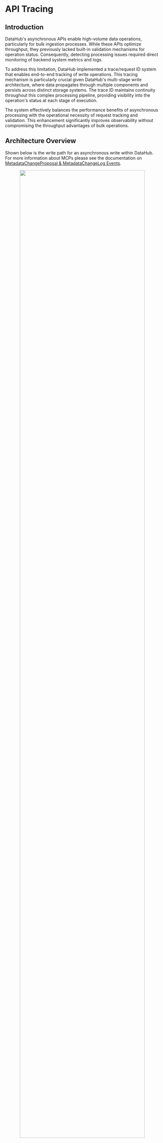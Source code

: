 # API Tracing

## Introduction

DataHub's asynchronous APIs enable high-volume data operations, particularly for bulk ingestion processes. While these
APIs optimize throughput, they previously lacked built-in validation mechanisms for operation status. Consequently,
detecting processing issues required direct monitoring of backend system metrics and logs.

To address this limitation, DataHub implemented a trace/request ID system that enables end-to-end tracking of write
operations. This tracing mechanism is particularly crucial given DataHub's multi-stage write architecture, where data
propagates through multiple components and persists across distinct storage systems. The trace ID maintains continuity
throughout this complex processing pipeline, providing visibility into the operation's status at each stage of execution.

The system effectively balances the performance benefits of asynchronous processing with the operational necessity of
request tracking and validation. This enhancement significantly improves observability without compromising the
throughput advantages of bulk operations.

## Architecture Overview

Shown below is the write path for an asynchronous write within DataHub. For more information about MCPs please see
the documentation on [MetadataChangeProposal & MetadataChangeLog Events](/docs/advanced/mcp-mcl.md).

<p align="center">
  <img width="90%"  src="https://raw.githubusercontent.com/datahub-project/static-assets/main/imgs/advanced/mcp-mcl/async-ingestion.svg"/>
</p>

A successful write operation requires data persistence in at least one storage system, though typically both primary and
search storage systems must be updated. The storage architecture consists of two main components:

- Primary Storage: Comprises MySQL, Postgres, or Cassandra, serving as the persistent store for all non-Timeseries aspects.
- Search Storage: Utilizes either Elasticsearch or OpenSearch systems.

In most operational scenarios, write operations must successfully complete across both storage layers to maintain system
consistency and ensure complete data availability.

## Trace API

Known Limitations:

- Tracing can fail in some cases where a batch of aspects introduces a conflict between a system generated aspect and one
  included within a batch. An example, `upstreamLineage` and `siblings` aspects together may conflict with a system generated
  `siblings` aspect normally generated from `upstreamLineage` in an MCL hook.

The trace API's status retrieval functionality requires three key identifiers to locate specific write operations:
the trace ID (unique to the request), the URN, and the aspect name. This combination of identifiers ensures precise
operation tracking within the system.

For batch operations involving multiple URNs and aspects, a single trace ID is assigned to monitor the entire request.
In asynchronous mode, the system maintains independent status tracking for each aspect within the batch, allowing for
granular operation monitoring.

The API returns a comprehensive status report that includes:

- Per-aspect success/failure status
- Detailed status breakdowns for each storage system
- Write states as defined in the [Write States](#Write-States) documentation
- Error information from MCP processing, when applicable, to facilitate debugging

This structured approach to status reporting enables precise monitoring of complex write operations across the system's
various components.

### Retrieving the `trace id`

DataHub's asynchronous APIs provide trace ID information through two distinct mechanisms:

- HTTP Response Header: A W3C-compliant `traceparent` header is included in all API responses
  The complete header value serves as a valid trace ID
- System Metadata: For OpenAPI v3 APIs and those returning systemMetadata, the trace ID is accessible via the
  `telemetryTraceId` property within systemMetadata

While these two trace ID formats differ structurally—with the `traceparent` adhering to W3C's Trace Context
specification—both formats are fully compatible with the Trace API for operation tracking purposes.

Header Example:

```text
traceparent: 00-00062c53a468cbd8077e7dd079846870-9199effb49910b4e-01
```

`SystemMetadata` Example:

```json
[
  {
    "urn": "urn:li:dataset:(urn:li:dataPlatform:hive,fct_users_created,PROD)",
    "status": {
      "value": {
        "removed": false
      },
      "systemMetadata": {
        "properties": {
          "telemetryLog": "false",
          "telemetryQueueSpanId": "ee9e40edcb66ce4f",
          "telemetryTraceId": "00062c53a468cbd8077e7dd079846870",
          "telemetryEnqueuedAt": "1737587612508"
        }
      }
    }
  }
]
```

### Write States

As mentioned earlier, there are multiple states for an aspect write both storage systems. These states are as follows:

| Write State             | Description                                                                                            |
| ----------------------- | ------------------------------------------------------------------------------------------------------ |
| `ERROR`                 | This state indicates an error occurred when processing the write request.                              |
| `PENDING`               | A pending state indicates that the write is queued and the consumer has not yet processed the message. |
| `ACTIVE_STATE`          | The write was successful and is the current value.                                                     |
| `HISTORIC_STATE`        | The write was successful, however it has been overwritten by a newer value.                            |
| `NO_OP`                 | The write is not applicable for a given storage system.                                                |
| `UNKNOWN`               | We are unable to determine the state of the write and no record of its failure exists either.          |
| `TRACE_NOT_IMPLEMENTED` | We have not yet implemented tracing a particular aspect type. This applies to Timeseries aspects.      |

### Using the Trace API

The Trace API is implemented as an OpenAPI endpoint and can be used both programmatically and through the Swagger UI.

Required Values:

- `traceId` - The `trace id` associated with the write request. See the previous [Retrieving the `trace id`](#retrieving-the-trace-id) section for how to find this id.
- URN/Aspect names - These are passed as a POST body and should represent at least a subset of the URN/aspects from the initial request.
  An example is shown here for a single URN and 2 aspects [`datasetInfo`, `status`].
  ```json
  {
    "urn:li:dataset:(urn:li:dataPlatform:bigquery,transactions.user_profile,PROD)": [
      "datasetInfo",
      "status"
    ]
  }
  ```
- Authorization token

Optional Parameters:

- `onlyIncludeErrors` (default: `true`) - If this parameter is set to `true`, the response will only include status information on the failed aspects.
- `detailed` (default: `false`) - If set to `true`, will include detailed information from exceptions for failed MCPs.
- `skipCache` (default: `false`) - If set to `true`, will bypass a short-lived cache of the kafka consumer group offsets.

The following shows a few examples of requests/response pairs.

- Successful Write
  - Request for URN `urn:li:dataset:(urn:li:dataPlatform:bigquery,transactions.user_profile,PROD)` and aspect `status`
    ```shell
    curl -v 'http://localhost:8080/openapi/v1/trace/write/00062c2b698bcb28e92508f8f311802d?onlyIncludeErrors=false&detailed=true&skipCache=false' \
      -H 'accept: application/json' \
      -H 'Content-Type: application/json' \
      -H 'Authorization: Bearer <TOKEN>' \
      -d '{
      "urn:li:dataset:(urn:li:dataPlatform:bigquery,transactions.user_profile,PROD)": [
        "status"
      ]
    }' | jq
    ```
  - Example response
    ```json
    {
      "urn:li:dataset:(urn:li:dataPlatform:bigquery,transactions.user_profile,PROD)": {
        "status": {
          "success": true,
          "primaryStorage": {
            "writeStatus": "ACTIVE_STATE"
          },
          "searchStorage": {
            "writeStatus": "ACTIVE_STATE"
          }
        }
      }
    }
    ```
- Error with exception details
  - Example request
    ```shell
    curl -v 'http://localhost:8080/openapi/v1/trace/write/00062c543e4550c8400e6f6864471a20?onlyIncludeErrors=true&detailed=true&skipCache=false' \
      -H 'accept: application/json' \
      -H 'Content-Type: application/json' \
      -H 'Authorization: Bearer <TOKEN>' \
      -d '{"urn:li:dataset:(urn:li:dataPlatform:bigquery,transactions.user_profile,PROD)": ["status"]}'
    ```
  - Example response
    ```json
    {
      "urn:li:dataset:(urn:li:dataPlatform:bigquery,transactions.user_profile,PROD)": {
        "status": {
          "success": false,
          "primaryStorage": {
            "writeStatus": "ERROR",
            "writeExceptions": [
              {
                "message": "Expected version -100000, actual version -1",
                "exceptionClass": "com.linkedin.metadata.aspect.plugins.validation.AspectValidationException",
                "stackTrace": [
                  "com.linkedin.metadata.aspect.plugins.validation.AspectValidationException.forPrecondition(AspectValidationException.java:33)",
                  "com.linkedin.metadata.aspect.plugins.validation.AspectValidationException.forPrecondition(AspectValidationException.java:25)",
                  "com.linkedin.metadata.aspect.validation.ConditionalWriteValidator.validateVersionPrecondition(ConditionalWriteValidator.java:152)",
                  "com.linkedin.metadata.aspect.validation.ConditionalWriteValidator.lambda$validatePreCommitAspects$2(ConditionalWriteValidator.java:100)",
                  "java.base/java.util.Optional.flatMap(Optional.java:289)",
                  "com.linkedin.metadata.aspect.validation.ConditionalWriteValidator.validatePreCommitAspects(ConditionalWriteValidator.java:98)",
                  "com.linkedin.metadata.aspect.plugins.validation.AspectPayloadValidator.validatePreCommit(AspectPayloadValidator.java:38)",
                  "com.linkedin.metadata.aspect.batch.AspectsBatch.lambda$validatePreCommit$4(AspectsBatch.java:129)",
                  "java.base/java.util.stream.ReferencePipeline$7$1.accept(ReferencePipeline.java:273)",
                  "java.base/java.util.ArrayList$ArrayListSpliterator.forEachRemaining(ArrayList.java:1625)",
                  "java.base/java.util.stream.AbstractPipeline.copyInto(AbstractPipeline.java:509)",
                  "java.base/java.util.stream.AbstractPipeline.wrapAndCopyInto(AbstractPipeline.java:499)",
                  "java.base/java.util.stream.ForEachOps$ForEachOp.evaluateSequential(ForEachOps.java:150)",
                  "java.base/java.util.stream.ForEachOps$ForEachOp$OfRef.evaluateSequential(ForEachOps.java:173)",
                  "java.base/java.util.stream.AbstractPipeline.evaluate(AbstractPipeline.java:234)",
                  "java.base/java.util.stream.ReferencePipeline.forEach(ReferencePipeline.java:596)",
                  "com.linkedin.metadata.aspect.batch.AspectsBatch.validatePreCommit(AspectsBatch.java:130)"
                ]
              }
            ]
          },
          "searchStorage": {
            "writeStatus": "ERROR",
            "writeMessage": "Primary storage write failed."
          }
        }
      }
    }
    ```

### Ingestion Tracing (Experimental)

Known Limitations:

- Only OpenAPI is supported
- ASYNC_WAIT/ASYNC - Async modes are impacted by kafka lag.

Ingestion can be used with tracing enabled however it does require using a `ASYNC_WAIT` emit mode as well as the `OPENAPI`. This
can be enabled by setting a couple environment variables shown below.

```shell
  DATAHUB_REST_SINK_DEFAULT_ENDPOINT=OPENAPI \
  DATAHUB_EMIT_MODE=ASYNC_WAIT \
  datahub ingest ...
```

## Trace Performance

The Trace API's performance profile varies based on operation status:

Successful Operations:

- Optimal performance through direct storage access
- Requires single lookup operations from SQL and Elasticsearch
- Bypasses Kafka interaction entirely

Error State Operations:

- Performance impact due to required Kafka topic inspection
  - Optimization mechanisms implemented:
    - Timestamp-based offset seeking for efficient topic traversal
    - Parallel trace processing with controlled concurrency
    - Offset caching system to enhance response times
      - Cache bypass available via skipCache parameter when data currency is critical

The performance differential between success and error states stems primarily from the additional overhead of Kafka
topic inspection required for error tracking and diagnosis.

For more detail, please see the [Design Notes](#design-notes) section.

### Real World Test

A test was executed with 627,712 aspects in `ASYNC_BATCH` and averaged over 2 runs. The overhead from tracing introduced
a 3.84% increase in runtime. Example test runs shown below.

Without Tracing:

```json
{
  "total_records_written": 627712,
  "records_written_per_second": 376,
  "total_duration_in_seconds": 1665.25,
  "mode": "ASYNC_BATCH",
  "max_threads": 15,
  "gms_version": "v0.3.9.3",
  "pending_requests": 0,
  "async_batches_prepared": 6290,
  "async_batches_split": 0,
  "main_thread_blocking_timer": "1186.301 seconds"
}
```

With Tracing:

```json
{
  "total_records_written": 627612,
  "records_written_per_second": 368,
  "total_duration_in_seconds": 1701.51,
  "mode": "ASYNC_BATCH",
  "max_threads": 15,
  "gms_version": "v0.3.9.3",
  "pending_requests": 0,
  "async_batches_prepared": 6291,
  "async_batches_split": 0,
  "main_thread_blocking_timer": "1224.738 seconds"
}
```

## Trace Exporters

At the foundation of the trace instrumentation is OpenTelemetry which has been a part of DataHub for quite some time. As
documented in the [Monitoring](/docs/advanced/monitoring.md) section, OpenTelemetry can be configured to export traces
to external systems. For the Trace API to function, this external system is NOT required.

### Trace Log Export

A special log-based OpenTelemetry exporter was implemented for debugging purposes. When selectively activated for a given
request it will print `trace id`s and detailed timing information as the request traverses the different components of DataHub.
The output of these logs is also not required for the Trace API to function, however it leverages the same underlying OpenTelemetry
foundation.

Activating a trace log is done using one of these methods:

- HTTP Header: `X-Enable-Trace-Log: true`
- Cookie: `enable-trace-log: true`
  - javascript: `document.cookie = "enable-trace-log=true";`

Example logs for a single request with tracing logging enabled:

- GMS

```text
i.d.metadata.context.RequestContext:53 - RequestContext{actorUrn='urn:li:corpuser:datahub', sourceIP='172.18.0.5', requestAPI=OPENAPI, requestID='createAspect([dataset])', userAgent='Mozilla/5.0 (Macintosh; Intel Mac OS X 10_15_7) AppleWebKit/537.36 (KHTML, like Gecko) Chrome/131.0.0.0 Safari/537.36'}
i.d.metadata.context.TraceContext:366 - Trace: 00062c2c3e1403109bbaf3d2e39adcd0, SpanId: a2898a18f9f0c4f1, ParentId: dd746f079d1232ba, Name: ingestTimeseriesProposal, Duration: 0.03 ms
i.d.metadata.context.TraceContext:376 - Trace: 00062c2c3e1403109bbaf3d2e39adcd0, Attributes: AttributesMap{data={async=true, batch.size=1}, capacity=128, totalAddedValues=2}
i.d.metadata.context.TraceContext:366 - Trace: 00062c2c3e1403109bbaf3d2e39adcd0, SpanId: 02e058ff616e4c99, ParentId: 7ed88659811a8fdb, Name: produceMetadataChangeProposal, Duration: 0.03 ms
i.d.metadata.context.TraceContext:376 - Trace: 00062c2c3e1403109bbaf3d2e39adcd0, Attributes: AttributesMap{data={messaging.destination_kind=topic, messaging.system=kafka, messaging.destination=MetadataChangeProposal_v1, messaging.operation=publish, queue.enqueued_at=1737418391958}, capacity=128, totalAddedValues=5}
i.d.metadata.context.TraceContext:366 - Trace: 00062c2c3e1403109bbaf3d2e39adcd0, SpanId: 7ed88659811a8fdb, ParentId: dd746f079d1232ba, Name: ingestProposalAsync, Duration: 2.57 ms
i.d.metadata.context.TraceContext:376 - Trace: 00062c2c3e1403109bbaf3d2e39adcd0, Attributes: AttributesMap{data={batch.size=1}, capacity=128, totalAddedValues=1}
```

- MCE Consumer

```text
c.l.m.k.MetadataChangeProposalsProcessor:89 - Got MCP event key: urn:li:dataset:(urn:li:dataPlatform:snowflake,climate.daily_temperature,PROD), topic: MetadataChangeProposal_v1, partition: 0, offset: 75, value size: 412, timestamp: 1737418391959
i.d.metadata.context.TraceContext:366 - Trace: 00062c2c3e1403109bbaf3d2e39adcd0, SpanId: a65075fe0982d873, ParentId: 02e058ff616e4c99, Name: consume, Duration: 0.01 ms
i.d.metadata.context.TraceContext:376 - Trace: 00062c2c3e1403109bbaf3d2e39adcd0, Attributes: AttributesMap{data={messaging.destination_kind=topic, queue.duration_ms=4, messaging.system=kafka, messaging.destination=MetadataChangeProposal_v1, messaging.operation=receive, queue.enqueued_at=1737418391958}, capacity=128, totalAddedValues=6}
i.d.metadata.context.TraceContext:366 - Trace: 00062c2c3e1403109bbaf3d2e39adcd0, SpanId: dd746f079d1232ba, ParentId: 0000000000000000, Name: POST /openapi/v3/entity/dataset/urn%3Ali%3Adataset%3A%28urn%3Ali%3AdataPlatform%3Asnowflake%2Cclimate.daily_temperature%2CPROD%29/status, Duration: 16.18 ms
i.d.metadata.context.TraceContext:376 - Trace: 00062c2c3e1403109bbaf3d2e39adcd0, Attributes: AttributesMap{data={request.api=OPENAPI, http.status_code=202, user.id=urn:li:corpuser:datahub, http.url=/openapi/v3/entity/dataset/urn%3Ali%3Adataset%3A%28urn%3Ali%3AdataPlatform%3Asnowflake%2Cclimate.daily_temperature%2CPROD%29/status, request.id=createAspect([dataset]), http.method=POST}, capacity=128, totalAddedValues=6}
i.d.metadata.context.TraceContext:366 - Trace: 00062c2c3e1403109bbaf3d2e39adcd0, SpanId: 94a019b95154c0e7, ParentId: 0cb378fe4f5ad185, Name: ingestProposalSync, Duration: 0.01 ms
i.d.metadata.context.TraceContext:376 - Trace: 00062c2c3e1403109bbaf3d2e39adcd0, Attributes: AttributesMap{data={batch.size=0}, capacity=128, totalAddedValues=1}
i.d.metadata.context.TraceContext:366 - Trace: 00062c2c3e1403109bbaf3d2e39adcd0, SpanId: 0cb378fe4f5ad185, ParentId: 68df6bc4729dc0a2, Name: ingestTimeseriesProposal, Duration: 0.25 ms
i.d.metadata.context.TraceContext:376 - Trace: 00062c2c3e1403109bbaf3d2e39adcd0, Attributes: AttributesMap{data={async=false, batch.size=1}, capacity=128, totalAddedValues=2}
c.l.m.entity.EntityServiceImpl:988 - Ingesting aspects batch to database: AspectsBatchImpl{items=[ChangeMCP{changeType=UPSERT, urn=urn:li:dataset:(urn:li:dataPlatform:snowflake,climate.daily_temperature,PROD), aspectName='status', recordTemplate={removed=false}, systemMetadata={lastObserved=1737418391954, version=1, properties={telemetryLog=true, telemetryQueueSpanId=02e058ff616e4c99, telemetryEnqueu...}]}
i.d.metadata.context.TraceContext:366 - Trace: 00062c2c3e1403109bbaf3d2e39adcd0, SpanId: 4754a1c02dadec4c, ParentId: ef383b26f0040fc5, Name: retentionService, Duration: 0.09 ms
i.d.metadata.context.TraceContext:376 - Trace: 00062c2c3e1403109bbaf3d2e39adcd0, Attributes: AttributesMap{data={batch.size=1}, capacity=128, totalAddedValues=1}
i.d.metadata.context.TraceContext:366 - Trace: 00062c2c3e1403109bbaf3d2e39adcd0, SpanId: ef383b26f0040fc5, ParentId: 7ae629151400fc18, Name: ingestAspectsToLocalDB, Duration: 18.64 ms
i.d.metadata.context.TraceContext:376 - Trace: 00062c2c3e1403109bbaf3d2e39adcd0, Attributes: AttributesMap{data={batch.size=1, dwizName=com.linkedin.metadata.entity.EntityServiceImpl.ingestAspectsToLocalDB}, capacity=128, totalAddedValues=2}
c.l.m.entity.EntityServiceImpl:1900 - Producing MCL for ingested aspect status, urn urn:li:dataset:(urn:li:dataPlatform:snowflake,climate.daily_temperature,PROD)
i.d.metadata.context.TraceContext:366 - Trace: 00062c2c3e1403109bbaf3d2e39adcd0, SpanId: f1a8a1da99f1ae23, ParentId: c5f8b3884060722c, Name: produceMetadataChangeLog, Duration: 0.10 ms
i.d.metadata.context.TraceContext:376 - Trace: 00062c2c3e1403109bbaf3d2e39adcd0, Attributes: AttributesMap{data={messaging.destination_kind=topic, messaging.system=kafka, messaging.destination=MetadataChangeLog_Versioned_v1, messaging.operation=publish, queue.enqueued_at=1737418391982}, capacity=128, totalAddedValues=5}
i.d.metadata.context.TraceContext:366 - Trace: 00062c2c3e1403109bbaf3d2e39adcd0, SpanId: c5f8b3884060722c, ParentId: 7ae629151400fc18, Name: emitMCL, Duration: 14.32 ms
i.d.metadata.context.TraceContext:376 - Trace: 00062c2c3e1403109bbaf3d2e39adcd0, Attributes: AttributesMap{data={batch.size=1}, capacity=128, totalAddedValues=1}
i.d.metadata.context.TraceContext:366 - Trace: 00062c2c3e1403109bbaf3d2e39adcd0, SpanId: 7ae629151400fc18, ParentId: 68df6bc4729dc0a2, Name: ingestProposalSync, Duration: 37.90 ms
i.d.metadata.context.TraceContext:376 - Trace: 00062c2c3e1403109bbaf3d2e39adcd0, Attributes: AttributesMap{data={batch.size=1}, capacity=128, totalAddedValues=1}
c.l.m.k.MetadataChangeProposalsProcessor:128 - Successfully processed MCP event urn: urn:li:dataset:(urn:li:dataPlatform:snowflake,climate.daily_temperature,PROD)
i.d.metadata.context.TraceContext:366 - Trace: 00062c2c3e1403109bbaf3d2e39adcd0, SpanId: 68df6bc4729dc0a2, ParentId: 02e058ff616e4c99, Name: consume, Duration: 39.11 ms
i.d.metadata.context.TraceContext:376 - Trace: 00062c2c3e1403109bbaf3d2e39adcd0, Attributes: AttributesMap{data={batch.size=1, dwizName=com.linkedin.metadata.kafka.MetadataChangeProposalsProcessor.consume}, capacity=128, totalAddedValues=2}
i.d.metadata.context.TraceContext:366 - Trace: 00062c2c3e1403109bbaf3d2e39adcd0, SpanId: 04dc44653b634df2, ParentId: 02e058ff616e4c99, Name: consume, Duration: 0.03 ms
```

- MAE Consumer

```text
i.d.metadata.context.TraceContext:376 - Trace: 00062c2c3e1403109bbaf3d2e39adcd0, Attributes: AttributesMap{data={messaging.destination_kind=topic, queue.duration_ms=22, messaging.system=kafka, messaging.destination=MetadataChangeLog_Versioned_v1, messaging.operation=receive, queue.enqueued_at=1737418391982}, capacity=128, totalAddedValues=6}
c.l.metadata.kafka.MCLKafkaListener:96 - Invoking MCL hooks for consumer: generic-mae-consumer-job-client urn: urn:li:dataset:(urn:li:dataPlatform:snowflake,climate.daily_temperature,PROD), aspect name: status, entity type: dataset, change type: UPSERT
i.d.metadata.context.TraceContext:366 - Trace: 00062c2c3e1403109bbaf3d2e39adcd0, SpanId: 3c3c055c360dc8e4, ParentId: 1de99215a0e82697, Name: FormAssignmentHook, Duration: 0.06 ms
i.d.metadata.context.TraceContext:376 - Trace: 00062c2c3e1403109bbaf3d2e39adcd0, Attributes: AttributesMap{data={dwizName=com.linkedin.metadata.kafka.MCLKafkaListener.FormAssignmentHook_latency}, capacity=128, totalAddedValues=1}
i.d.metadata.context.TraceContext:366 - Trace: 00062c2c3e1403109bbaf3d2e39adcd0, SpanId: 8e238d0156baacc4, ParentId: 1de99215a0e82697, Name: IngestionSchedulerHook, Duration: 0.05 ms
i.d.metadata.context.TraceContext:376 - Trace: 00062c2c3e1403109bbaf3d2e39adcd0, Attributes: AttributesMap{data={dwizName=com.linkedin.metadata.kafka.MCLKafkaListener.IngestionSchedulerHook_latency}, capacity=128, totalAddedValues=1}
c.l.m.s.e.update.ESBulkProcessor:85 - Added request id: urn%3Ali%3Adataset%3A%28urn%3Ali%3AdataPlatform%3Asnowflake%2Cclimate.daily_temperature%2CPROD%29, operation type: UPDATE, index: datasetindex_v2
c.l.m.s.e.update.ESBulkProcessor:85 - Added request id: SIHRXj1ktF7qkwPBZO8w0A==, operation type: UPDATE, index: system_metadata_service_v1
c.l.m.s.e.update.ESBulkProcessor:85 - Added request id: 2p3742l4sFS3wcL82Qh2lQ==, operation type: UPDATE, index: system_metadata_service_v1
c.l.m.s.e.update.ESBulkProcessor:85 - Added request id: CfZKRLsf25/e3p3mURzlnA==, operation type: UPDATE, index: system_metadata_service_v1
c.l.m.s.e.update.ESBulkProcessor:85 - Added request id: 8tvhG5ARd5BOdEbqaZkE0g==, operation type: UPDATE, index: system_metadata_service_v1
c.l.m.s.e.update.ESBulkProcessor:85 - Added request id: rAvQOOBItiKAym622S4dcQ==, operation type: UPDATE, index: system_metadata_service_v1
c.l.m.s.e.update.ESBulkProcessor:85 - Added request id: YqT6TNy7MAMOAyVXh6abMA==, operation type: UPDATE, index: system_metadata_service_v1
i.d.metadata.context.TraceContext:366 - Trace: 00062c2c3e1403109bbaf3d2e39adcd0, SpanId: 054ac726204b449c, ParentId: 1de99215a0e82697, Name: UpdateIndicesHook, Duration: 47.31 ms
i.d.metadata.context.TraceContext:376 - Trace: 00062c2c3e1403109bbaf3d2e39adcd0, Attributes: AttributesMap{data={dwizName=com.linkedin.metadata.kafka.MCLKafkaListener.UpdateIndicesHook_latency}, capacity=128, totalAddedValues=1}
i.d.metadata.context.TraceContext:366 - Trace: 00062c2c3e1403109bbaf3d2e39adcd0, SpanId: 14d9ded49a94c7b8, ParentId: 1de99215a0e82697, Name: IncidentsSummaryHook, Duration: 0.09 ms
i.d.metadata.context.TraceContext:376 - Trace: 00062c2c3e1403109bbaf3d2e39adcd0, Attributes: AttributesMap{data={dwizName=com.linkedin.metadata.kafka.MCLKafkaListener.IncidentsSummaryHook_latency}, capacity=128, totalAddedValues=1}
i.d.metadata.context.TraceContext:366 - Trace: 00062c2c3e1403109bbaf3d2e39adcd0, SpanId: a92d9e54ade6073b, ParentId: 1de99215a0e82697, Name: EntityChangeEventGeneratorHook, Duration: 9.10 ms
i.d.metadata.context.TraceContext:376 - Trace: 00062c2c3e1403109bbaf3d2e39adcd0, Attributes: AttributesMap{data={dwizName=com.linkedin.metadata.kafka.MCLKafkaListener.EntityChangeEventGeneratorHook_latency}, capacity=128, totalAddedValues=1}
i.d.metadata.context.TraceContext:366 - Trace: 00062c2c3e1403109bbaf3d2e39adcd0, SpanId: c06dc7f131e57fca, ParentId: 1de99215a0e82697, Name: SiblingAssociationHook, Duration: 0.07 ms
i.d.metadata.context.TraceContext:376 - Trace: 00062c2c3e1403109bbaf3d2e39adcd0, Attributes: AttributesMap{data={dwizName=com.linkedin.metadata.kafka.MCLKafkaListener.SiblingAssociationHook_latency}, capacity=128, totalAddedValues=1}
c.l.metadata.kafka.MCLKafkaListener:139 - Successfully completed MCL hooks for consumer: generic-mae-consumer-job-client urn: urn:li:dataset:(urn:li:dataPlatform:snowflake,climate.daily_temperature,PROD)
i.d.metadata.context.TraceContext:366 - Trace: 00062c2c3e1403109bbaf3d2e39adcd0, SpanId: 1de99215a0e82697, ParentId: 02e058ff616e4c99, Name: consume, Duration: 58.67 ms
i.d.metadata.context.TraceContext:376 - Trace: 00062c2c3e1403109bbaf3d2e39adcd0, Attributes: AttributesMap{data={batch.size=1, dwizName=com.linkedin.metadata.kafka.MCLKafkaListener.consume}, capacity=128, totalAddedValues=2}
```

## Design Notes

For the initial implementation no specific OpenTelemetry infrastructure is required, however existing environment variables
for OpenTelemetry can continue to be used and will export the new spans if configured.

The Trace API implementation does not rely on any additional external systems or infrastructure. Due to this design
choice, the trace is determined by inspecting the 3 storage systems (Primary Storage (SQL/Cassandra), Elasticsearch/Opensearch,
Kafka topics) for the `trace id` or related timestamps.

The `trace id` is stored in systemMetadata in both SQL and ES. For ES specifically, the presence of the `trace id` in
the system metadata index is used as a proxy to determine a successful write to ES.

The tracing feature will additionally fetch messages from the kafka topics (including the failed MCP topic) for
more detailed error information. Pending states are derived from offsets of the message vs the current offsets of the
consumer groups.
